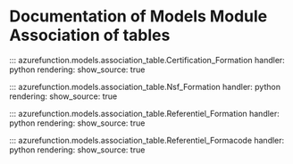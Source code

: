 # Documentation of Models Module Association of tables

::: azurefunction.models.association_table.Certification_Formation
    handler: python
    rendering:
      show_source: true

::: azurefunction.models.association_table.Nsf_Formation
    handler: python
    rendering:
      show_source: true

::: azurefunction.models.association_table.Referentiel_Formation
    handler: python
    rendering:
      show_source: true

::: azurefunction.models.association_table.Referentiel_Formacode
    handler: python
    rendering:
      show_source: true

